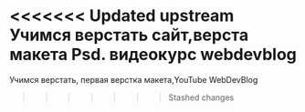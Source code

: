 <<<<<<< Updated upstream
Учимся верстать сайт,верста макета Psd. видеокурс webdevblog
=======
Учимся верстать, первая верстка макета,YouTube  WebDevBlog
>>>>>>> Stashed changes

